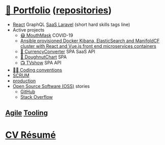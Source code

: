 # [📁 Portfolio](https://github.com/noud/portfolio#portfolio-repositories-index) ([repositories](https://github.com/noud?tab=repositories))

- [React](https://github.com/noud/frontend) GraphQL [SaaS Laravel](https://github.com/noud/saas) (short hard skills tags line)
- Active projects
    - [😷 MouthMask](https://github.com/noud/mouth-mask) COVID-19
    - [Ansible provisioned Docker Kibana, ElasticSearch and ManifoldCF cluster with React and Vue.js front end microservices containers](https://github.com/noud/elasticsearch-docker-ansible)
    - [💱 CurrencyConverter](https://github.com/noud/CurrencyConverter-SaaS) SPA SaaS API
    - [🍩 DoughnutChart](https://github.com/noud/cra-chartjs) SPA
    - [📺 TVshow](https://github.com/noud/cra-tv-show) SPA API
- [👨‍💻 Coding conventions](https://github.com/noud/github-community-templates/blob/master/README-Coding-conventions.md)
- [SCRUM](https://github.com/noud?tab=projects)
- [production]()
- [Open Source Software (OSS)](https://opensource.org/) stories
    - [GitHub](https://github.com/noud?tab=overview&from=2012-06-01&to=2012-06-30)
    - [Stack Overflow](https://stackoverflow.com/story/noud)

## [Agile](https://wikipedia.org/wiki/Agile_tooling) [Tooling](https://github.com/noud/portfolio/blob/master/README_Tooling.md)

# [CV Résumé](https://github.com/noud/resume#cv-resume)
